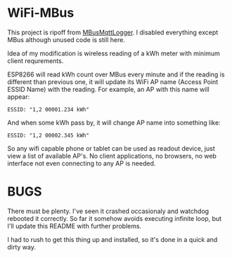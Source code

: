 # WiFi-MBus

This project is ripoff from
[MBusMqttLogger](https://github.com/roarfred/MBusMqttLogger).
I disabled everything except MBus although unused code is still
here.

Idea of my modification is wireless reading of a kWh meter with
minimum client requrements.

ESP8266 will read kWh count over MBus every minute and if the reading is
different than previous one, it will update its WiFi AP name 
(Access Point ESSID Name) with the reading. For example, an AP with 
this name will appear:

    ESSID: "1,2 00001.234 kWh"

And when some kWh pass by, it will change AP name into something like:

    ESSID: "1,2 00002.345 kWh"

So any wifi capable phone or tablet can be used as readout device,
just view a list of available AP's. No client applications, no browsers,
no web interface not even connecting to any AP is needed.

# BUGS

There must be plenty. I've seen it crashed occasionaly and watchdog
rebooted it correctly. So far it somehow avoids executing infinite loop,
but I'll update this README with further problems.

I had to rush to get this thing  up and installed, so it's done
in a quick and dirty way.
